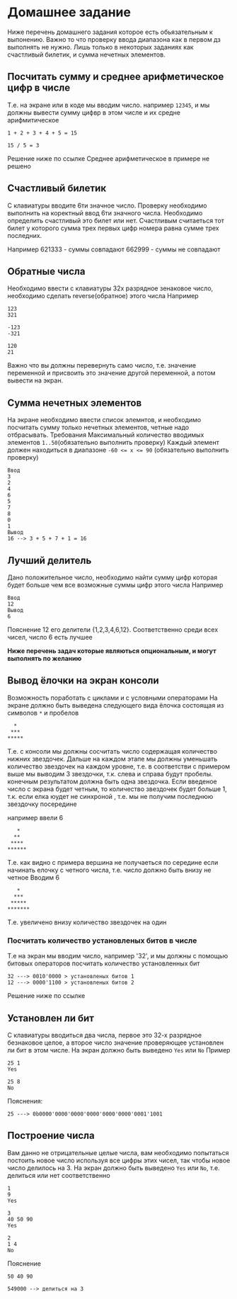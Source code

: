 # Домашнее задание

Ниже перечень домашнего задания которое есть обьязательным к выпонению. Важно то что проверку ввода диапазона как в первом дз выполнять не нужно. Лишь только в некоторых заданиях как счастливый билетик, и сумма нечетных элементов.
## Посчитать сумму и среднее арифметическое цифр в числе
Т.е. на экране или в коде мы вводим число. например `12345`, и мы должны вывести сумму цифвр в этом числе и их средне арифмитическое
```
1 + 2 + 3 + 4 + 5 = 15

15 / 5 = 3
```
Решение ниже по ссылке
Среднее арифметическое в примере не решено

## Счастливый билетик
С клавиатуры вводите 6ти значное число. Проверку необходимо выполнить на коректный ввод 6ти значного числа. Необходимо определить счастливый это билет или нет. Счастливым считаеться тот билет у которого сумма трех первых цифр номера равна сумме трех последних.

Например
621333 - суммы совпадают
662999 - суммы не совпадают

## Обратные числа
Необходимо ввести с клавиатуры 32х разрядное зенаковое число, необходимо сделать reverse(обратное) этого числа
Например
```
123
321
```

```
-123
-321
```

```
120
21
```
Важно что вы должны перевернуть само число, т.е. значение переменной и присвоить это значение другой переменной, а потом вывести на экран.

## Сумма нечетных элементов
На экране необходимо ввести список элемнтов, и необходимо посчитать сумму только нечетных элементов, четные надо отбрасывать.
Требования
Максимальный количество вводимых элементов `1..50`(обязательно выполнить проверку)
Каждый элемент должен находиться в диапазоне  `-60 <= x <= 90` (обязательно выполнить проверку)
```
Ввод
3
2
4
6
5
7
8
0
1
Вывод
16 --> 3 + 5 + 7 + 1 = 16
```

## Лучший делитель
Дано положительное число, необходимо найти сумму цифр которая будет больше чем все возможные суммы цифр этого числа
Например
```
Ввод
12
Вывод
6
```
Пояснение
12 его делители {1,2,3,4,6,12}. Соответственно среди всех чисел, число 6 есть лучшее


**Ниже перечень задач которые являються опциональным, и могут выполнять по желанию**

## Вывод ёлочки на экран консоли
Возможность поработать с циклами и с условными операторами
На экране должно быть выведена следующего вида ёлочка состоящая из символов `*` и пробелов

```
  *
 ***
*****
```
Т.е. с консоли мы должны сосчитать число содержащая количество нижних звездочек. Дальше на каждом этапе мы должны уменьшать количество звездочек на каждом уровне, т.е. в соответстви с примером выше мы выводим 3 звездочки, т.к. слева и справа будут пробелы. конечным результатом должна быть одна звездочка.
Если введеное число с экрана будет четным, то количество звездочек будет больше 1, т.к. если елка юудет не синхроной , т.е. мы не получим последнюю звездочку посередине

например ввели 6
```
   *
  **
 ****
******
```
Т.е. как видно с примера вершина не получаеться по середине если начинать елочку с четного числа, т.е. число должно быть внизу не четное
Вводим 6
```
   *
  ***
 *****
*******
```
Т.е. увеличено внизу количество звездочек на один


### Посчитать количество установленых битов в числе
Т.е на экран мы вводим число, например '32', и мы должны с помощью битовых операторов посчитать количество установленных бит
```
32 ---> 0010'0000 > установленых битов 1
12 ---> 0000'1100 > установленых битов 2
```
Решение ниже по ссылке

## Установлен ли бит
С клавиатуры вводиться два числа, первое это 32-х разрядное безнаковое целое, а второе число значение проверяющее установлен ли бит в этом числе. На экран должно быть выведено `Yes` или `No`
Пример
```
25 1
Yes

25 8
No
```
Пояснения:
```
25 ---> 0b0000'0000'0000'0000'0000'0000'0001'1001
```

## Построение числа
Вам данно не отрицательные целые числа, вам необходимо попытаться постоить новое число используя все цифры этих чисел, так чтобы новое число делилось на 3. На экран должно быть выведено `Yes` или `No`, т.е. делиться или нет соответственно
```
1
9
Yes

3
40 50 90
Yes

2
1 4
No

```

Пояснение
```
50 40 90

549000 --> делиться на 3

```
